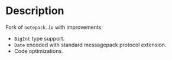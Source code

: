 # Description

Fork of `notepack.io` with improvements:

-   `BigInt` type support.
-   `Date` encoded with standard messagepack protocol extension.
-   Code optimizations.
